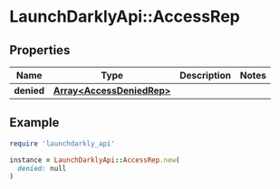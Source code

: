 # LaunchDarklyApi::AccessRep

## Properties

| Name | Type | Description | Notes |
| ---- | ---- | ----------- | ----- |
| **denied** | [**Array&lt;AccessDeniedRep&gt;**](AccessDeniedRep.md) |  |  |

## Example

```ruby
require 'launchdarkly_api'

instance = LaunchDarklyApi::AccessRep.new(
  denied: null
)
```

